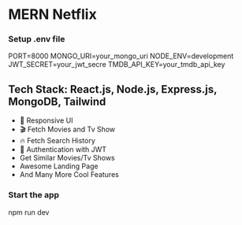# MERN Netflix 

### Setup .env file

PORT=8000
MONGO_URI=your_mongo_uri
NODE_ENV=development
JWT_SECRET=your_jwt_secre
TMDB_API_KEY=your_tmdb_api_key


## Tech Stack: React.js, Node.js, Express.js, MongoDB, Tailwind
- 📱 Responsive UI
- 🎬 Fetch Movies and Tv Show
- 🔥 Fetch Search History
- 🔐 Authentication with JWT
- Get Similar Movies/Tv Shows
- Awesome Landing Page
- And Many More Cool Features


### Start the app
npm run dev
